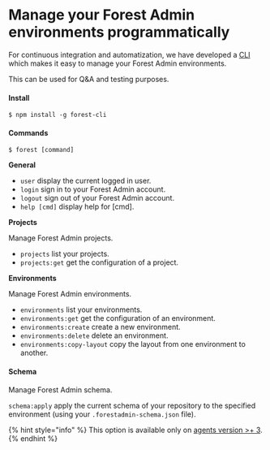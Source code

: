 # Manage your Forest Admin environments programmatically

For continuous integration and automatization, we have developed a [CLI](https://github.com/ForestAdmin/toolbelt) which makes it easy to manage your Forest Admin environments.

This can be used for Q\&A and testing purposes.

#### Install

```
$ npm install -g forest-cli
```

#### Commands

```
$ forest [command]
```

**General**

* `user` display the current logged in user.
* `login` sign in to your Forest Admin account.
* `logout` sign out of your Forest Admin account.
* `help [cmd]` display help for \[cmd].

**Projects**

Manage Forest Admin projects.

* `projects` list your projects.
* `projects:get` get the configuration of a project.

**Environments**

Manage Forest Admin environments.

* `environments` list your environments.
* `environments:get` get the configuration of an environment.
* `environments:create` create a new environment.
* `environments:delete` delete an environment.
* `environments:copy-layout` copy the layout from one environment to another.

#### Schema

Manage Forest Admin schema.

`schema:apply` apply the current schema of your repository to the specified environment (using your `.forestadmin-schema.json` file).

{% hint style="info" %}
This option is available only on [agents version >+ 3](https://app.gitbook.com/@forestadmin/s/documentation/\~/drafts/-LcaGvIb-WdMOABgHOTu/primary/reference-guide/upgrade-to-v3).
{% endhint %}

